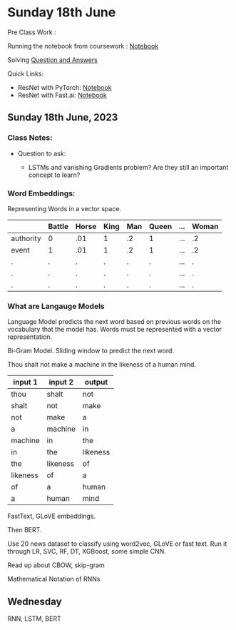 # Sunday 18th June

Pre Class Work : 

Running the notebook from coursework : [Notebook](./pre-classwork/10_nlp.ipynb)

Solving [Question and Answers](./question-and-answer-sat.md)
    
Quick Links:

* ResNet with PyTorch: [Notebook](./resnet-mnist.ipynb)
* ResNet with Fast.ai: [Notebook](./fastai-resnet34.ipynb)

## Sunday 18th June, 2023

### Class Notes:
    
* Question to ask:
    
    * LSTMs and vanishing Gradients problem? Are they still an important concept to learn?

### Word Embeddings:
Representing Words in a vector space.

|    |Battle|Horse|King|Man|Queen|...|Woman|
|----|----|----|----|----|----|----|----|
|authority|0|.01|1|.2|1|...|.2|
|event|1|.01|1|.2|1|...|.2|
|.|.|.|.|.|.|...|.|
|.|.|.|.|.|.|...|.|
|.|.|.|.|.|.|...|.|

### What are Langauge Models

Language Model predicts the next word based on previous words on the vocabulary that the model has. Words must be represented with a vector representation.

Bi-Gram Model. Sliding window to predict the next word.

Thou shalt not make a machine in the likeness of a human mind.

|input 1    |input 2    |output|
|-----------|-----------|------|
|thou       |shalt      |not|
|shalt      |not        |make|
|not        |make       | a|
|a          |machine    |in|
|machine    |in         |the|
|in         |the        |likeness|
|the        |likeness   |of|
|likeness   |of         |a|
|of         |a          |human|
|a          |human      |mind|

FastText, GLoVE embeddings.

Then BERT.

Use 20 news dataset to classify using word2vec, GLoVE or fast text. Run it through LR, SVC, RF, DT, XGBoost, some simple CNN.

Read up about CBOW, skip-gram

Mathematical Notation of RNNs

## Wednesday

RNN, LSTM, BERT